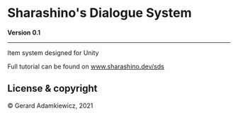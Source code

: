 # Sharashino's Dialogue System
**Version 0.1**

---

Item system designed for Unity

Full tutorial can be found on www.sharashino.dev/sds


## License & copyright
© Gerard Adamkiewicz, 2021
